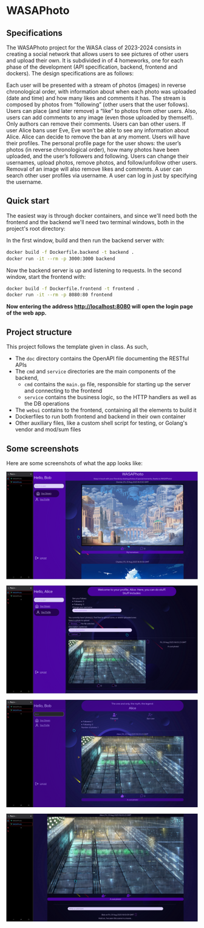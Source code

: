 # WASAPhoto

## Specifications

The WASAPhoto project for the WASA class of 2023-2024 consists in creating a social network that allows users to see pictures
of other users and upload their own. It is subdivided in of 4 homeworks, one for each phase of the development (API specification,
backend, frontend and dockers). The design specifications are as follows:

Each user will be presented with a stream of photos (images) in reverse chronological order, with
information about when each photo was uploaded (date and time) and how many likes and comments
it has. The stream is composed by photos from “following” (other users that the user follows). Users
can place (and later remove) a “like” to photos from other users. Also, users can add comments to any
image (even those uploaded by themself). Only authors can remove their comments.
Users can ban other users. If user Alice bans user Eve, Eve won’t be able to see any information about
Alice. Alice can decide to remove the ban at any moment.
Users will have their profiles. The personal profile page for the user shows: the user’s photos (in reverse
chronological order), how many photos have been uploaded, and the user’s followers and following.
Users can change their usernames, upload photos, remove photos, and follow/unfollow other users.
Removal of an image will also remove likes and comments.
A user can search other user profiles via username.
A user can log in just by specifying the username.

## Quick start

The easiest way is through docker containers, and since we'll need both the frontend and the backend
we'll need two terminal windows, both in the project's root directory:

In the first window, build and then run the backend server with:

```sh
docker build -f Dockerfile.backend -t backend .
docker run -it --rm -p 3000:3000 backend
```

Now the backend server is up and listening to requests.
In the second window, start the frontend with:

```sh
docker build -f Dockerfile.frontend -t frontend .
docker run -it --rm -p 8080:80 frontend
```

**Now entering the address <http://localhost:8080> will open the login page
of the web app.**

## Project structure

This project follows the template given in class. As such,

- The `doc` directory contains the OpenAPI file documenting the RESTful APIs
- The `cmd` and `service` directories are the main components of the backend,
  - `cmd` contains the `main.go` file, responsible for starting up the server and connecting to the frontend
  - `service` contains the business logic, so the HTTP handlers as well as the DB operations
- The `webui` contains to the frontend, containing all the elements to build it
- Dockerfiles to run both frontend and backend in their own container
- Other auxiliary files, like a custom shell script for testing, or Golang's vendor and mod/sum files

## Some screenshots

Here are some screenshots of what the app looks like:

![Home page](screenshots/Homepage.png "Homepage")

![Profile page](screenshots/Profile-1.png "Own profile page")

![Another user's profile page](screenshots/Profile-2.png "Another user's profile page")

![Focus on post](screenshots/Post.png "Focus on a given post")
